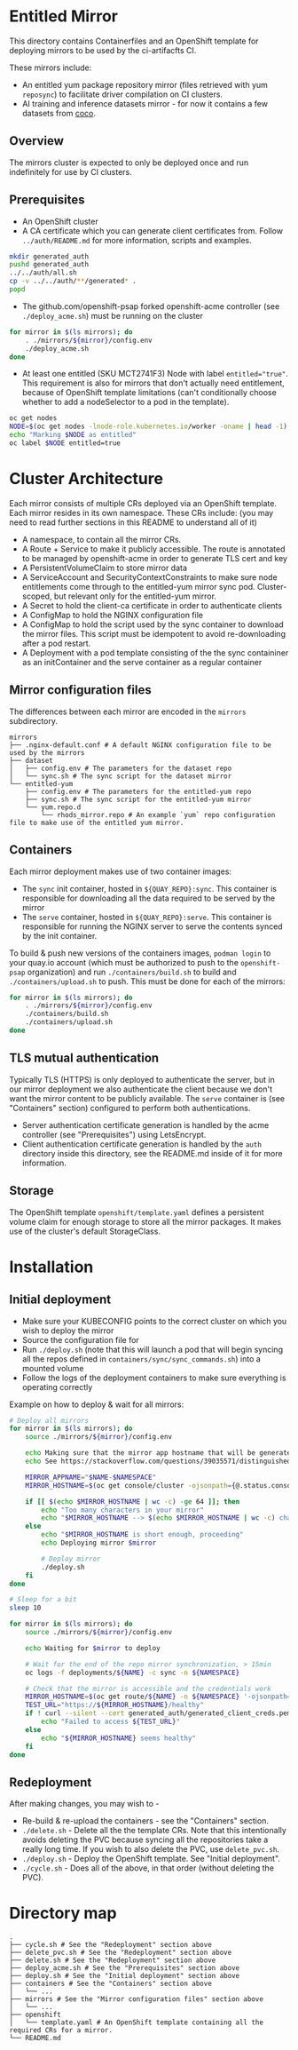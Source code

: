 # Entitled Mirror
This directory contains Containerfiles and an OpenShift template for deploying mirrors to be used by the ci-artifacfts CI. 

These mirrors include:
- An entitled yum package repository mirror (files retrieved with yum `reposync`) to facilitate driver compilation on CI clusters.
- AI training and inference datasets mirror - for now it contains a few datasets from [coco](https://cocodataset.org/#download).

## Overview
The mirrors cluster is expected to only be deployed once and run indefinitely for use by CI clusters.

## Prerequisites
- An OpenShift cluster
- A CA certificate which you can generate client certificates from. Follow `../auth/README.md` for more information, scripts and examples.
```bash
mkdir generated_auth
pushd generated_auth
../../auth/all.sh
cp -v ../../auth/**/generated* .
popd
```
- The github.com/openshift-psap forked openshift-acme controller (see `./deploy_acme.sh`) must be running on the cluster
```bash
for mirror in $(ls mirrors); do
    . ./mirrors/${mirror}/config.env
    ./deploy_acme.sh
done
```
- At least one entitled (SKU MCT2741F3) Node with label `entitled="true"`. This requirement is also for mirrors that don't actually need entitlement, because of OpenShift template limitations (can't conditionally choose whether to add a nodeSelector to a pod in the template).
```bash
oc get nodes
NODE=$(oc get nodes -lnode-role.kubernetes.io/worker -oname | head -1)
echo "Marking $NODE as entitled"
oc label $NODE entitled=true
```

# Cluster Architecture
Each mirror consists of multiple CRs deployed via an OpenShift template. Each mirror resides in its own namespace.
These CRs include: (you may need to read further sections in this README to understand all of it)
- A namespace, to contain all the mirror CRs.
- A Route + Service to make it publicly accessible. The route is annotated to be managed by openshift-acme in order to generate TLS cert and key
- A PersistentVolumeClaim to store mirror data
- A ServiceAccount and SecurityContextConstraints to make sure node entitlements come through to the entitled-yum mirror sync pod. Cluster-scoped, but relevant only for the entitled-yum mirror.
- A Secret to hold the client-ca certificate in order to authenticate clients
- A ConfigMap to hold the NGINX configuration file
- A ConfigMap to hold the script used by the sync container to download the mirror files. This script must be idempotent to avoid re-downloading after a pod restart.
- A Deployment with a pod template consisting of the the sync containiner as an initContainer and the serve container as a regular container

## Mirror configuration files
The differences between each mirror are encoded in the `mirrors` subdirectory.

```
mirrors
├── .nginx-default.conf # A default NGINX configuration file to be used by the mirrors
├── dataset
│   ├── config.env # The parameters for the dataset repo
│   └── sync.sh # The sync script for the dataset mirror
└── entitled-yum
    ├── config.env # The parameters for the entitled-yum repo
    ├── sync.sh # The sync script for the entitled-yum mirror
    └── yum.repo.d
        └── rhods_mirror.repo # An example `yum` repo configuration file to make use of the entitled yum mirror.
```

## Containers
Each mirror deployment makes use of two container images:
- The `sync` init container, hosted in `${QUAY_REPO}:sync`. This container is responsible for downloading all the data required to be served by the mirror
- The `serve` container, hosted in `${QUAY_REPO}:serve`. This container is responsible for running the NGINX server to serve the contents synced by the init container.

To build & push new versions of the containers images, `podman login` to your quay.io account (which must be authorized to push to the `openshift-psap` organization) and run `./containers/build.sh` to build and `./containers/upload.sh` to push. This must be done for each of the mirrors:
```bash
for mirror in $(ls mirrors); do
    . ./mirrors/${mirror}/config.env
    ./containers/build.sh
    ./containers/upload.sh
done
```

## TLS mutual authentication
Typically TLS (HTTPS) is only deployed to authenticate the server, but in our mirror deployment we also authenticate the client because we don't want the mirror content to be publicly available. The `serve` container is (see "Containers" section) configured to perform both authentications.
- Server authentication certificate generation is handled by the acme controller (see "Prerequisites") using LetsEncrypt.
- Client authentication certificate generation is handled by the `auth` directory inside this directory, see the README.md inside of it for more information. 

## Storage
The OpenShift template `openshift/template.yaml` defines a persistent volume claim for enough storage to store all the mirror packages. It makes use of the cluster's default StorageClass.

# Installation
## Initial deployment
- Make sure your KUBECONFIG points to the correct cluster on which you wish to deploy the mirror
- Source the configuration file for 
- Run `./deploy.sh` (note that this will launch a pod that will begin syncing all the repos defined in `containers/sync/sync_commands.sh`)
 into a mounted volume
- Follow the logs of the deployment containers to make sure everything is operating correctly

Example on how to deploy & wait for all mirrors:
```bash
# Deploy all mirrors
for mirror in $(ls mirrors); do
    source ./mirrors/${mirror}/config.env

    echo Making sure that the mirror app hostname that will be generated is shorter than 64 chars, otherwise the certificate generation will fail:
    echo See https://stackoverflow.com/questions/39035571/distinguished-name-length-constraint-in-x-509-certificate for more information

    MIRROR_APPNAME="$NAME-$NAMESPACE"
    MIRROR_HOSTNAME=$(oc get console/cluster -ojsonpath={@.status.consoleURL} | sed s/console-openshift-console/$MIRROR_APPNAME/ | sed 's|https://||')

    if [[ $(echo $MIRROR_HOSTNAME | wc -c) -ge 64 ]]; then
        echo "Too many characters in your mirror"
        echo "$MIRROR_HOSTNAME --> $(echo $MIRROR_HOSTNAME | wc -c) chars"
    else
        echo "$MIRROR_HOSTNAME is short enough, proceeding" 
        echo Deploying mirror $mirror

        # Deploy mirror
        ./deploy.sh
    fi
done

# Sleep for a bit
sleep 10

for mirror in $(ls mirrors); do
    source ./mirrors/${mirror}/config.env

    echo Waiting for $mirror to deploy

    # Wait for the end of the repo mirror synchronization, > 15min
    oc logs -f deployments/${NAME} -c sync -n ${NAMESPACE}

    # Check that the mirror is accessible and the credentials work
    MIRROR_HOSTNAME=$(oc get route/${NAME} -n ${NAMESPACE} '-ojsonpath={.status.ingress[0].host}')
    TEST_URL="https://${MIRROR_HOSTNAME}/healthy"
    if ! curl --silent --cert generated_auth/generated_client_creds.pem ${TEST_URL} --fail > /dev/null; then
        echo "Failed to access ${TEST_URL}"
    else
        echo "${MIRROR_HOSTNAME} seems healthy"
    fi
done
```

## Redeployment
After making changes, you may wish to -
- Re-build & re-upload the containers - see the "Containers" section.
- `./delete.sh` - Delete all the the template CRs. Note that this intentionally avoids deleting the PVC because syncing all the repositories take a really long time. If you wish to also delete the PVC, use `delete_pvc.sh`.
- `./deploy.sh` - Deploy the OpenShift template. See "Initial deployment".
- `./cycle.sh` - Does all of the above, in that order (without deleting the PVC).

# Directory map
```
.
├── cycle.sh # See the "Redeployment" section above
├── delete_pvc.sh # See the "Redeployment" section above
├── delete.sh # See the "Redeployment" section above
├── deploy_acme.sh # See the "Prerequisites" section above
├── deploy.sh # See the "Initial deployment" section above
├── containers # See the "Containers" section above
│   └── ...
├── mirrors # See the "Mirror configuration files" section above
│   └── ...
├── openshift
│   └── template.yaml # An OpenShift template containing all the required CRs for a mirror.
└── README.md
```
